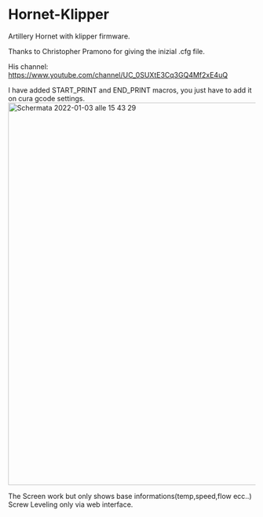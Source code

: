 # Hornet-Klipper

Artillery Hornet with klipper firmware.

Thanks to Christopher Pramono for giving the inizial .cfg file.

His channel: https://www.youtube.com/channel/UC_0SUXtE3Cq3GQ4Mf2xE4uQ

I have added START_PRINT and END_PRINT macros, you just have to add it on cura gcode settings.
<img width="780" alt="Schermata 2022-01-03 alle 15 43 29" src="https://user-images.githubusercontent.com/62523599/147943818-aa610134-1507-43d0-b1fa-3a52fb5f8262.png">

The Screen work but only shows base informations(temp,speed,flow ecc..)
Screw Leveling only via web interface.
